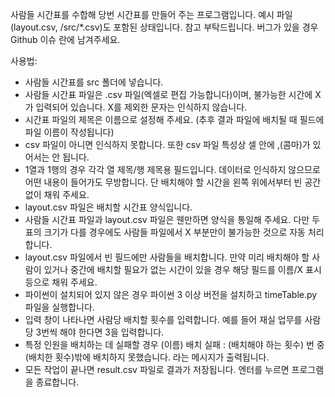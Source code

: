 사람들 시간표를 수합해 당번 시간표를 만들어 주는 프로그램입니다.
예시 파일(layout.csv, /src/*.csv)도 포함된 상태입니다. 참고 부탁드립니다.
버그가 있을 경우 Github 이슈 란에 남겨주세요.

사용법:
- 사람들 시간표를 src 폴더에 넣습니다.
- 사람들 시간표 파일은 .csv 파일(엑셀로 편집 가능합니다)이며, 불가능한 시간에 X 가 입력되어 있습니다. X를 제외한 문자는 인식하지 않습니다.
- 시간표 파일의 제목은 이름으로 설정해 주세요. (추후 결과 파일에 배치될 때 필드에 파일 이름이 작성됩니다)
- csv 파일이 아니면 인식하지 못합니다. 또한 csv 파일 특성상 셀 안에 ,(콤마)가 있어서는 안 됩니다.
- 1열과 1행의 경우 각각 열 제목/행 제목용 필드입니다. 데이터로 인식하지 않으므로 어떤 내용이 들어가도 무방합니다. 단 배치해야 할 시간을 왼쪽 위에서부터 빈 공간 없이 채워 주세요.
- layout.csv 파일은 배치할 시간표 양식입니다. 
- 사람들 시간표 파일과 layout.csv 파일은 웬만하면 양식을 통일해 주세요. 다만 두 표의 크기가 다를 경우에도 사람들 파일에서 X 부분만이 불가능한 것으로 자동 처리합니다.
- layout.csv 파일에서 빈 필드에만 사람들을 배치합니다. 만약 미리 배치해야 할 사람이 있거나 중간에 배치할 필요가 없는 시간이 있을 경우 해당 필드를 이름/X 표시 등으로 채워 주세요.
- 파이썬이 설치되어 있지 않은 경우 파이썬 3 이상 버전을 설치하고 timeTable.py 파일을 실행합니다.
- 입력 창이 나타나면 사람당 배치할 횟수를 입력합니다. 예를 들어 재실 업무를 사람당 3번씩 해야 한다면 3을 입력합니다.
- 특정 인원을 배치하는 데 실패할 경우 (이름) 배치 실패 : (배치해야 하는 횟수) 번 중 (배치한 횟수)밖에 배치하지 못했습니다. 라는 메시지가 출력됩니다.
- 모든 작업이 끝나면 result.csv 파일로 결과가 저장됩니다. 엔터를 누르면 프로그램을 종료합니다.